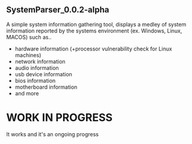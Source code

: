 ## SystemParser_0.0.2-alpha
A simple system information gathering tool, displays a medley of system information 
reported by the systems environment (ex. Windows, Linux, MACOS) such as..
- hardware information (+processor vulnerability check for Linux machines)
- network information 
- audio information
- usb device information
- bios information
- motherboard information
- and more 

# WORK IN PROGRESS
It works and it's an ongoing progress
